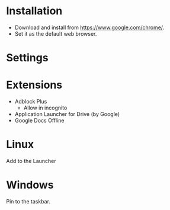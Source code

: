 # Installation

- Download and install from https://www.google.com/chrome/.
- Set it as the default web browser.

# Settings



# Extensions

- Adblock Plus
	- Allow in incognito
- Application Launcher for Drive (by Google)
- Google Docs Offline

# Linux

Add to the Launcher

# Windows

Pin to the taskbar.
